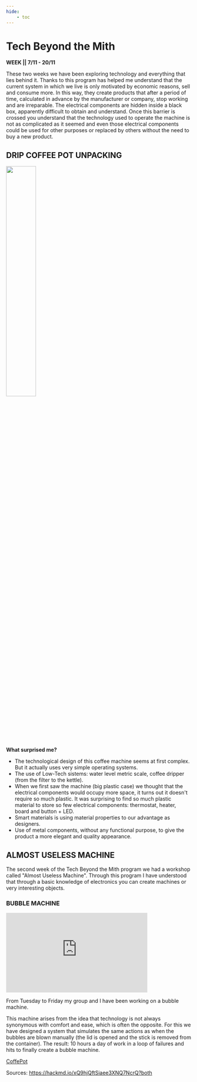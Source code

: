 ```yaml
---
hide:
    - toc
---
```


# Tech Beyond the Mith 

**WEEK || 7/11 - 20/11**

These two weeks we have been exploring technology and everything that lies behind it. Thanks to this program has helped me understand that the current system in which we live is only motivated by economic reasons, sell and consume more. In this way, they create products that after a period of time, calculated in advance by the manufacturer or company, stop working and are irreparable. The electrical components are hidden inside a black box, apparently difficult to obtain and understand. Once this barrier is crossed you understand that the technology used to operate the machine is not as complicated as it seemed and even those electrical components could be used for other purposes or replaced by others without the need to buy a new product.

## DRIP COFFEE POT UNPACKING
<img src="https://junebascaran.github.io/MDEF/images/Tech%20Beyond%20the%20Mith/drip%20coffe%20maker%202.jpg" width=40% height=40%> 

 **What surprised me?**

 - The technological design of this coffee machine seems at first complex. But it actually uses very simple operating systems.
 - The use of Low-Tech sistems: water level metric scale, coffee dripper (from the filter to the kettle).
 - When we first saw the machine (big plastic case) we thought that the electrical components would occupy more space, it turns out it doesn't require so much plastic. It was surprising to find so much plastic material to store so few electrical components: thermostat, heater, board and button + LED. 
 - Smart materials is using material properties to our advantage as designers.
 - Use of metal components, without any functional purpose, to give the product a more elegant and quality appearance.

## ALMOST USELESS MACHINE 

 The second week of the Tech Beyond the Mith program we had a workshop called "Almost Useless Machine". Through this program I have understood that through a basic knowledge of electronics you can create machines or very interesting objects.

### BUBBLE MACHINE
 <iframe src="https://player.vimeo.com/video/775458117?h=5cbad45935&amp;badge=0&amp;autopause=0&amp;player_id=0&amp;app_id=58479" width="384" height="216" frameborder="0" allow="autoplay; fullscreen; picture-in-picture" allowfullscreen title="bubblemaker.mp4"></iframe>

  From Tuesday to Friday my group and I have been working on a bubble machine.

  This machine arises from the idea that technology is not always synonymous with comfort and ease, which is often the opposite. For this we have designed a system that simulates the same actions as when the bubbles are blown manually (the lid is opened and the stick is removed from the container). The result: 10 hours a day of work in a loop of failures and hits to finally create a bubble machine.

[CoffePot](https://hackmd.io/xQ9hjQftSiaee3XNQ7NcrQ?both)

Sources: https://hackmd.io/xQ9hjQftSiaee3XNQ7NcrQ?both

